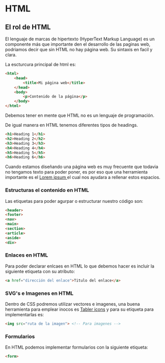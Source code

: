 # HTML

## El rol de HTML
El lenguaje de marcas de hipertexto (HyperText Markup Language) es un componente más que importante den el desarrollo de las paginas web, podriamos decir que sin HTML no hay página web. Su sintaxis en facil y clara.

La escturcura principal de html es:
```html
<html>
    <head>
        <title>Mi página web</title>
    </head>
    <body>
        <p>Contenido de la página</p>
    </body>
</html>
```
Debemos tener en mente que HTML no es un lenguaje de programación.

De igual manera en HTML tenemos diferentes tipos de headings.
```html
<h1>Heading 1</h1>
<h2>Heading 2</h2>
<h3>Heading 3</h3>
<h4>Heading 4</h4>
<h5>Heading 5</h5>
<h6>Heading 6</h6>
```
Cuando estamos diseñando una página web es muy frecuente que todavia no tengamos texto para poder poner, es por eso que una herramienta importante es el <a href="https://lipsum.com/"> Lorem ipsum </a> el cual nos ayudara a rellenar estos espacios.

### Estructuras el contenido en HTML
Las etiquetas para poder agurpar o estructurar nuestro código son:
```html
<header>
<footer>
<nav>
<main>
<section>
<article>
<aside>
<div>
```

### Enlaces en HTML
Para poder declarar enlcaes en HTML lo que debemos hacer es incluir la siguiente etiqueta con su atributo:
```html
<a href="dirección del enlace">Titulo del enlace</a>
```

### SVG's e Imagenes en HTML
Dentro de CSS podremos utilizar vectores e imagenes, una buena herramienta para emplear inocos es <a href="https://tablericons.com/">Tabler icons</a> y para su etiqueta para implementarlas es:
```html
<img src="ruta de la imagen"> <!-- Para imagenes -->
```

### Formularios
En HTML podemos implementar formularios con la siguiente etiqueta:
```html
<form>
```